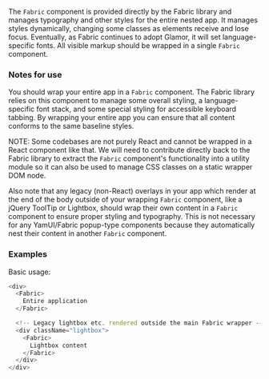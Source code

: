 The `Fabric` component is provided directly by the Fabric library and manages typography and other styles for the entire nested app. It manages styles dynamically, changing some classes as elements receive and lose focus. Eventually, as Fabric continues to adopt Glamor, it will set language-specific fonts. All visible markup should be wrapped in a single `Fabric` component.

### Notes for use

You should wrap your entire app in a `Fabric` component. The Fabric library relies on this component to manage some overall styling, a language-specific font stack, and some special styling for accessible keyboard tabbing. By wrapping your entire app you can ensure that all content conforms to the same baseline styles.

NOTE: Some codebases are not purely React and cannot be wrapped in a React component like that. We will need to contribute directly back to the Fabric library to extract the `Fabric` component's functionality into a utility module so it can also be used to manage CSS classes on a static wrapper DOM node.

Also note that any legacy (non-React) overlays in your app which render at the end of the body outside of your wrapping `Fabric` component, like a jQuery ToolTip or Lightbox, should wrap their own content in a `Fabric` component to ensure proper styling and typography. This is not necessary for any YamUI/Fabric popup-type components because they automatically nest their content in another `Fabric` component.

### Examples

Basic usage:

```js
<div>
  <Fabric>
    Entire application
  </Fabric>

  <!-- Legacy lightbox etc. rendered outside the main Fabric wrapper -->
  <div className="lightbox">
    <Fabric>
      Lightbox content
    </Fabric>
  </div>
</div>
```
